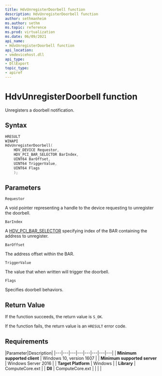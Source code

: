 ```yaml
---
title: HdvUnregisterDoorbell function
description: HdvUnregisterDoorbell function
author: sethmanheim
ms.author: sethm
ms.topic: reference
ms.prod: virtualization
ms.date: 06/09/2021
api_name:
- HdvUnregisterDoorbell function
api_location:
- vmdevicehost.dll
api_type:
- DllExport
topic_type: 
- apiref
---
```


# HdvUnregisterDoorbell function

Unregisters a doorbell notification.


## Syntax

```C++
HRESULT
WINAPI
HdvUnregisterDoorbell(
    HDV_DEVICE Requestor,
    HDV_PCI_BAR_SELECTOR BarIndex,
    UINT64 BarOffset,
    UINT64 TriggerValue,
    UINT64 Flags
    );
```

## Parameters

`Requestor`

A void pointer representing a handle to the device requesting to unregister the doorbell.

`BarIndex`

A [HDV_PCI_BAR_SELECTOR](HdvPciBarSelector.md) specifying index of the BAR containing the address to unregister.

`BarOffset`

The address offset within the BAR.

`TriggerValue`

The value that when written will trigger the doorbell.

`Flags`

Specifies doorbell behaviors.


## Return Value

If the function succeeds, the return value is `S_OK`.

If the function fails, the return value is an  `HRESULT` error code.

## Requirements

|Parameter|Description|
|---|---|---|---|---|---|---|---|
| **Minimum supported client** | Windows 10, version 1607 |
| **Minimum supported server** | Windows Server 2016 |
| **Target Platform** | Windows |
| **Library** | ComputeCore.ext |
| **Dll** | ComputeCore.ext |
|    |    |
